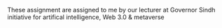 These assignment are assigned to me by our lecturer at Governor Sindh initiative for artifical intelligence, Web 3.0 & metaverse
